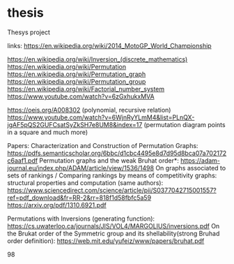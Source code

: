# thesis
Thesys project



links:
https://en.wikipedia.org/wiki/2014_MotoGP_World_Championship

https://en.wikipedia.org/wiki/Inversion_(discrete_mathematics)
https://en.wikipedia.org/wiki/Permutation
https://en.wikipedia.org/wiki/Permutation_graph
https://en.wikipedia.org/wiki/Permutation_group
https://en.wikipedia.org/wiki/Factorial_number_system
https://www.youtube.com/watch?v=6zGxhukxMVA

https://oeis.org/A008302 (polynomial, recursive relation)
https://www.youtube.com/watch?v=6WjnRyYLmM4&list=PLnQX-jgAF5pQS2GUFCsatSyZkSH7e8UM8&index=17 (permutation diagram points in a square and much more) 

Papers:
Characterization and Construction of Permutation Graphs:
https://pdfs.semanticscholar.org/6bbc/d1cbc4495e8d7d95d8bca07a702172c6aaf1.pdf
Permutation graphs and the weak Bruhat order*:
https://adam-journal.eu/index.php/ADAM/article/view/1536/1498
On graphs associated to sets of rankings / Comparing rankings by means of competitivity
graphs: structural properties and computation (same authors):
https://www.sciencedirect.com/science/article/pii/S0377042715001557?ref=pdf_download&fr=RR-2&rr=818f1d58fbfc5a59
https://arxiv.org/pdf/1310.6921.pdf

Permutations with Inversions (generating function):
https://cs.uwaterloo.ca/journals/JIS/VOL4/MARGOLIUS/inversions.pdf
On the Brukat order of the Symmetric group and its shellability(strong Bruhad order definition):
https://web.mit.edu/yufeiz/www/papers/bruhat.pdf


98